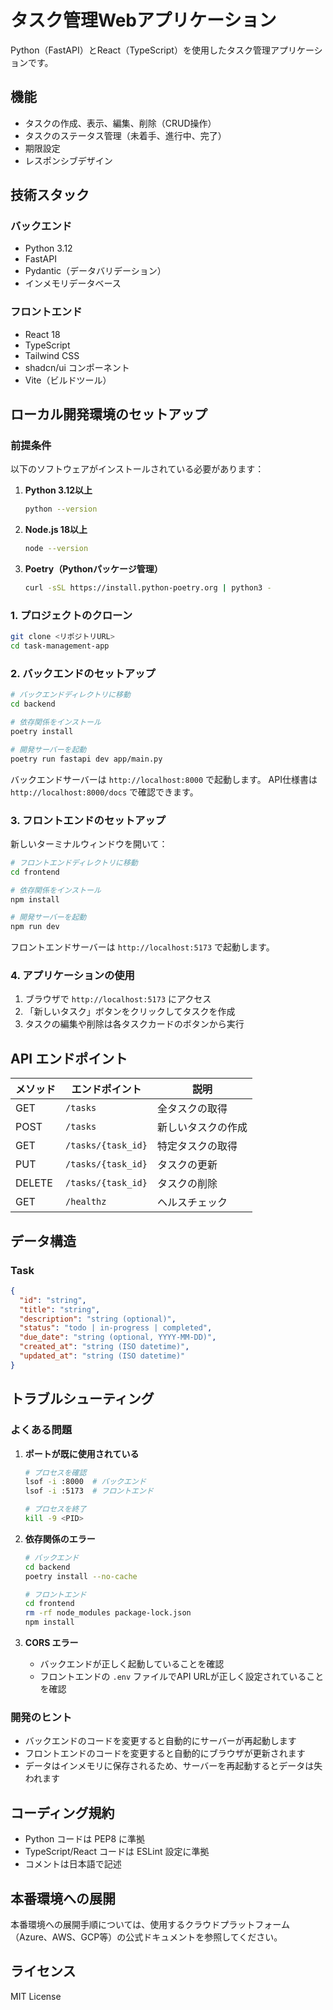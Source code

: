 # タスク管理Webアプリケーション

Python（FastAPI）とReact（TypeScript）を使用したタスク管理アプリケーションです。

## 機能

- タスクの作成、表示、編集、削除（CRUD操作）
- タスクのステータス管理（未着手、進行中、完了）
- 期限設定
- レスポンシブデザイン

## 技術スタック

### バックエンド
- Python 3.12
- FastAPI
- Pydantic（データバリデーション）
- インメモリデータベース

### フロントエンド
- React 18
- TypeScript
- Tailwind CSS
- shadcn/ui コンポーネント
- Vite（ビルドツール）

## ローカル開発環境のセットアップ

### 前提条件

以下のソフトウェアがインストールされている必要があります：

1. **Python 3.12以上**
   ```bash
   python --version
   ```

2. **Node.js 18以上**
   ```bash
   node --version
   ```

3. **Poetry（Pythonパッケージ管理）**
   ```bash
   curl -sSL https://install.python-poetry.org | python3 -
   ```

### 1. プロジェクトのクローン

```bash
git clone <リポジトリURL>
cd task-management-app
```

### 2. バックエンドのセットアップ

```bash
# バックエンドディレクトリに移動
cd backend

# 依存関係をインストール
poetry install

# 開発サーバーを起動
poetry run fastapi dev app/main.py
```

バックエンドサーバーは `http://localhost:8000` で起動します。
API仕様書は `http://localhost:8000/docs` で確認できます。

### 3. フロントエンドのセットアップ

新しいターミナルウィンドウを開いて：

```bash
# フロントエンドディレクトリに移動
cd frontend

# 依存関係をインストール
npm install

# 開発サーバーを起動
npm run dev
```

フロントエンドサーバーは `http://localhost:5173` で起動します。

### 4. アプリケーションの使用

1. ブラウザで `http://localhost:5173` にアクセス
2. 「新しいタスク」ボタンをクリックしてタスクを作成
3. タスクの編集や削除は各タスクカードのボタンから実行

## API エンドポイント

| メソッド | エンドポイント | 説明 |
|---------|---------------|------|
| GET | `/tasks` | 全タスクの取得 |
| POST | `/tasks` | 新しいタスクの作成 |
| GET | `/tasks/{task_id}` | 特定タスクの取得 |
| PUT | `/tasks/{task_id}` | タスクの更新 |
| DELETE | `/tasks/{task_id}` | タスクの削除 |
| GET | `/healthz` | ヘルスチェック |

## データ構造

### Task
```json
{
  "id": "string",
  "title": "string",
  "description": "string (optional)",
  "status": "todo | in-progress | completed",
  "due_date": "string (optional, YYYY-MM-DD)",
  "created_at": "string (ISO datetime)",
  "updated_at": "string (ISO datetime)"
}
```

## トラブルシューティング

### よくある問題

1. **ポートが既に使用されている**
   ```bash
   # プロセスを確認
   lsof -i :8000  # バックエンド
   lsof -i :5173  # フロントエンド
   
   # プロセスを終了
   kill -9 <PID>
   ```

2. **依存関係のエラー**
   ```bash
   # バックエンド
   cd backend
   poetry install --no-cache
   
   # フロントエンド
   cd frontend
   rm -rf node_modules package-lock.json
   npm install
   ```

3. **CORS エラー**
   - バックエンドが正しく起動していることを確認
   - フロントエンドの `.env` ファイルでAPI URLが正しく設定されていることを確認

### 開発のヒント

- バックエンドのコードを変更すると自動的にサーバーが再起動します
- フロントエンドのコードを変更すると自動的にブラウザが更新されます
- データはインメモリに保存されるため、サーバーを再起動するとデータは失われます

## コーディング規約

- Python コードは PEP8 に準拠
- TypeScript/React コードは ESLint 設定に準拠
- コメントは日本語で記述

## 本番環境への展開

本番環境への展開手順については、使用するクラウドプラットフォーム（Azure、AWS、GCP等）の公式ドキュメントを参照してください。

## ライセンス

MIT License
